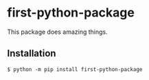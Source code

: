 # first-python-package
This package does amazing things.
## Installation

```shell
$ python -m pip install first-python-package
```